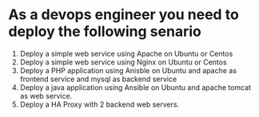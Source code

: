 # As a devops engineer you need to deploy the following senario
1. Deploy a simple web service using Apache on Ubuntu or Centos
2. Deploy a simple web service using Nginx on Ubuntu or Centos
3. Deploy a PHP application using Anisble on Ubuntu and apache as frontend service and mysql as backend service
4. Deploy a java application using Ansible on Ubuntu and apache tomcat as web service.
5. Deploy a HA Proxy with 2 backend web servers. 
